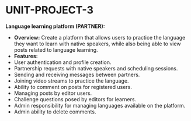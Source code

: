 # UNIT-PROJECT-3

**Language learning platform (PARTNER):**
- **Overview:** Create a platform that allows users to practice the language they want to learn with native speakers, while also being able to view posts related to language learning.
- **Features:**
- User authentication and profile creation.
- Partnership requests with native speakers and scheduling sessions.
- Sending and receiving messages between partners.
- Joining video streams to practice the language.
- Ability to comment on posts for registered users.
- Managing posts by editor users.
- Challenge questions posed by editors for learners.
- Admin responsibility for managing languages available on the platform.
- Admin ability to delete comments.
